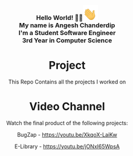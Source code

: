 <div align="center">  
<h3>Hello World! 👋🤓<a><img src="Images/hello.gif" width="40"></a><br>My name is Angesh Chanderdip<br>I'm a Student Software Engineer <br>3rd Year in Computer Science</h3>



# Project
This Repo Contains all the projects I worked on

# Video Channel
Watch the final product of the following projects:

BugZap - https://youtu.be/XkqoX-LaiKw

E-Library - https://youtu.be/jONxI65WpsA
